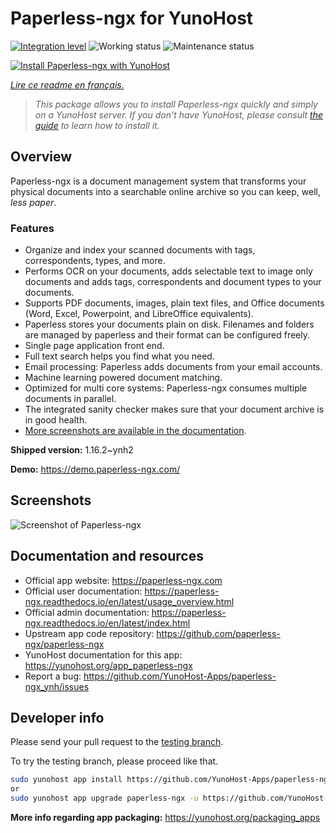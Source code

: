 <!--
N.B.: This README was automatically generated by https://github.com/YunoHost/apps/tree/master/tools/README-generator
It shall NOT be edited by hand.
-->

# Paperless-ngx for YunoHost

[![Integration level](https://dash.yunohost.org/integration/paperless-ngx.svg)](https://dash.yunohost.org/appci/app/paperless-ngx) ![Working status](https://ci-apps.yunohost.org/ci/badges/paperless-ngx.status.svg) ![Maintenance status](https://ci-apps.yunohost.org/ci/badges/paperless-ngx.maintain.svg)

[![Install Paperless-ngx with YunoHost](https://install-app.yunohost.org/install-with-yunohost.svg)](https://install-app.yunohost.org/?app=paperless-ngx)

*[Lire ce readme en français.](./README_fr.md)*

> *This package allows you to install Paperless-ngx quickly and simply on a YunoHost server.
If you don't have YunoHost, please consult [the guide](https://yunohost.org/#/install) to learn how to install it.*

## Overview

Paperless-ngx is a document management system that transforms your physical documents into a searchable online archive so you can keep, well, *less paper*.

### Features

* Organize and index your scanned documents with tags, correspondents, types, and more.
* Performs OCR on your documents, adds selectable text to image only documents and adds tags, correspondents and document types to your documents.
* Supports PDF documents, images, plain text files, and Office documents (Word, Excel, Powerpoint, and LibreOffice equivalents).
* Paperless stores your documents plain on disk. Filenames and folders are managed by paperless and their format can be configured freely.
* Single page application front end.
* Full text search helps you find what you need.
* Email processing: Paperless adds documents from your email accounts.
* Machine learning powered document matching.
* Optimized for multi core systems: Paperless-ngx consumes multiple documents in parallel.
* The integrated sanity checker makes sure that your document archive is in good health.
* [More screenshots are available in the documentation](https://paperless-ngx.readthedocs.io/en/latest/screenshots.html).


**Shipped version:** 1.16.2~ynh2

**Demo:** https://demo.paperless-ngx.com/

## Screenshots

![Screenshot of Paperless-ngx](./doc/screenshots/documents-wchrome-dark.png)

## Documentation and resources

* Official app website: <https://paperless-ngx.com>
* Official user documentation: <https://paperless-ngx.readthedocs.io/en/latest/usage_overview.html>
* Official admin documentation: <https://paperless-ngx.readthedocs.io/en/latest/index.html>
* Upstream app code repository: <https://github.com/paperless-ngx/paperless-ngx>
* YunoHost documentation for this app: <https://yunohost.org/app_paperless-ngx>
* Report a bug: <https://github.com/YunoHost-Apps/paperless-ngx_ynh/issues>

## Developer info

Please send your pull request to the [testing branch](https://github.com/YunoHost-Apps/paperless-ngx_ynh/tree/testing).

To try the testing branch, please proceed like that.

``` bash
sudo yunohost app install https://github.com/YunoHost-Apps/paperless-ngx_ynh/tree/testing --debug
or
sudo yunohost app upgrade paperless-ngx -u https://github.com/YunoHost-Apps/paperless-ngx_ynh/tree/testing --debug
```

**More info regarding app packaging:** <https://yunohost.org/packaging_apps>
